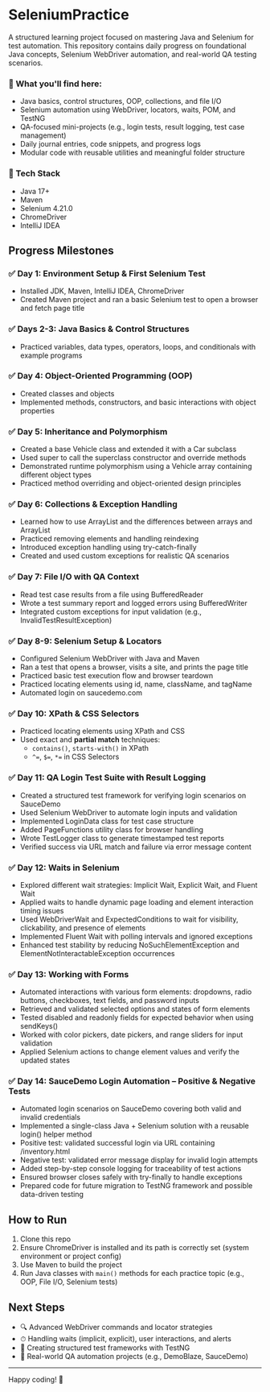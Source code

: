 # SeleniumPractice

A structured learning project focused on mastering Java and Selenium for test automation.
This repository contains daily progress on foundational Java concepts, Selenium WebDriver automation, and real-world QA testing scenarios.

### 🚀 What you'll find here:
- Java basics, control structures, OOP, collections, and file I/O
- Selenium automation using WebDriver, locators, waits, POM, and TestNG
- QA-focused mini-projects (e.g., login tests, result logging, test case management)
- Daily journal entries, code snippets, and progress logs
- Modular code with reusable utilities and meaningful folder structure

### 🔗 Tech Stack
- Java 17+
- Maven
- Selenium 4.21.0
- ChromeDriver
- IntelliJ IDEA

## Progress Milestones

### ✅ Day 1: Environment Setup & First Selenium Test
- Installed JDK, Maven, IntelliJ IDEA, ChromeDriver
- Created Maven project and ran a basic Selenium test to open a browser and fetch page title

### ✅ Days 2-3: Java Basics & Control Structures
- Practiced variables, data types, operators, loops, and conditionals with example programs

### ✅ Day 4: Object-Oriented Programming (OOP)
- Created classes and objects
- Implemented methods, constructors, and basic interactions with object properties

### ✅ Day 5: Inheritance and Polymorphism
- Created a base Vehicle class and extended it with a Car subclass
- Used super to call the superclass constructor and override methods
- Demonstrated runtime polymorphism using a Vehicle array containing different object types
- Practiced method overriding and object-oriented design principles

### ✅ Day 6: Collections & Exception Handling
- Learned how to use ArrayList and the differences between arrays and ArrayList
- Practiced removing elements and handling reindexing
- Introduced exception handling using try-catch-finally
- Created and used custom exceptions for realistic QA scenarios

### ✅ Day 7: File I/O with QA Context
- Read test case results from a file using BufferedReader
- Wrote a test summary report and logged errors using BufferedWriter
- Integrated custom exceptions for input validation (e.g., InvalidTestResultException)

### ✅ Day 8-9: Selenium Setup & Locators
- Configured Selenium WebDriver with Java and Maven
- Ran a test that opens a browser, visits a site, and prints the page title
- Practiced basic test execution flow and browser teardown
- Practiced locating elements using id, name, className, and tagName 
- Automated login on saucedemo.com

### ✅ Day 10: XPath & CSS Selectors

- Practiced locating elements using XPath and CSS
- Used exact and **partial match** techniques:
    - `contains()`, `starts-with()` in XPath
    - `^=`, `$=`, `*=` in CSS Selectors

### ✅ Day 11: QA Login Test Suite with Result Logging
- Created a structured test framework for verifying login scenarios on SauceDemo
- Used Selenium WebDriver to automate login inputs and validation
- Implemented LoginData class for test case structure
- Added PageFunctions utility class for browser handling
- Wrote TestLogger class to generate timestamped test reports
- Verified success via URL match and failure via error message content

### ✅ Day 12: Waits in Selenium
- Explored different wait strategies: Implicit Wait, Explicit Wait, and Fluent Wait
- Applied waits to handle dynamic page loading and element interaction timing issues
- Used WebDriverWait and ExpectedConditions to wait for visibility, clickability, and presence of elements
- Implemented Fluent Wait with polling intervals and ignored exceptions
- Enhanced test stability by reducing NoSuchElementException and ElementNotInteractableException occurrences

### ✅ Day 13: Working with Forms
- Automated interactions with various form elements: dropdowns, radio buttons, checkboxes, text fields, and password inputs
- Retrieved and validated selected options and states of form elements
- Tested disabled and readonly fields for expected behavior when using sendKeys()
- Worked with color pickers, date pickers, and range sliders for input validation
- Applied Selenium actions to change element values and verify the updated states

### ✅ Day 14: SauceDemo Login Automation – Positive & Negative Tests
- Automated login scenarios on SauceDemo covering both valid and invalid credentials
- Implemented a single-class Java + Selenium solution with a reusable login() helper method
- Positive test: validated successful login via URL containing /inventory.html
- Negative test: validated error message display for invalid login attempts
- Added step-by-step console logging for traceability of test actions
- Ensured browser closes safely with try-finally to handle exceptions
- Prepared code for future migration to TestNG framework and possible data-driven testing

## How to Run

1. Clone this repo
2. Ensure ChromeDriver is installed and its path is correctly set (system environment or project config)
3. Use Maven to build the project
4. Run Java classes with `main()` methods for each practice topic (e.g., OOP, File I/O, Selenium tests)


## Next Steps
- 🔍 Advanced WebDriver commands and locator strategies
- ⏱ Handling waits (implicit, explicit), user interactions, and alerts
- 🧪 Creating structured test frameworks with TestNG
- 🚧 Real-world QA automation projects (e.g., DemoBlaze, SauceDemo)

---

Happy coding! 🚀
